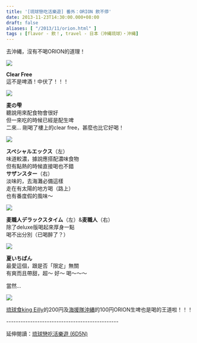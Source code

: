 ```yaml
---
title: '[琉球戀吃活樂遊] 番外：ORION 飲不停'
date: 2013-11-23T14:30:00.000+08:00
draft: false
aliases: [ "/2013/11/orion.html" ]
tags : [flavor - 飲！, travel - 日本（沖縄琉球）・沖縄]
---
```


去沖縄，沒有不喝ORION的道理！  

![](/images/okinawaorion.jpg)

**Clear Free**  
這不是啤酒！中伏了！！！  

![](/images/okinawaorion1.jpg)

**麦の雫**  
聽說用來配食物會很好  
但一來吃的時候已經是配生啤  
二來... 剛喝了樓上的clear free，甚麼也比它好喝！  

![](/images/okinawaorion2.jpg)

**スペシャルエックス**（左）  
味道較濃，據說應搭配濃味食物  
但有點熱的時候直接喝也不錯  
**サザンスター**（右）  
淡味的，去海灘必備這樣  
走在有太陽的地方喝（路上）  
也有番度假的風味～  

![](/images/okinawaorion3.jpg)

**麦職人デラックスタイム**（左）&**麦職人**（右）  
除了deluxe版喝起來厚身一點  
喝不出分別（已喝醉了？）  

![](/images/okinawaorion4.jpg)

**夏いちばん**  
最愛這個，跟是否「限定」無關  
有爽而且帶甜，超～ 好～ 喝～～～  
  
  
當然...  
  
  

![](/images/okinawaorion5.jpg)

[琉球食king Eilly](https://hidie.net/okinawa2h/)的200円及[海援隊沖縄](https://hidie.net/okinawa4e/)的100円ORION生啤也是喝的王道啦！！！  
  
\-----------------------------------------------  
  
延伸閱讀：[琉球戀吃活樂遊 (6D5N)](https://hidie.net/okinawa6d5n/)
